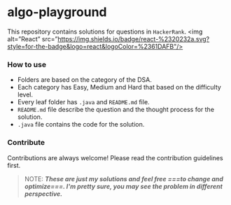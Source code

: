 # algo-playground

This repository contains solutions for questions in `HackerRank`.
<img alt=”React” src=”https://img.shields.io/badge/react-%2320232a.svg?style=for-the-badge&logo=react&logoColor=%2361DAFB"/>

### How to use
- Folders are based on the category of the DSA.
- Each category has Easy, Medium and Hard that based on the difficulty level.
- Every leaf folder has `.java` and `README.md` file.
- `README.md` file describe the question and the thought process for the solution.
- `.java` file contains the code for the solution.

### Contribute
Contributions are always welcome! Please read the contribution guidelines first.

> NOTE: ***These are just my solutions and feel free ===to change and optimize===. I'm pretty sure, you may see the problem in different perspective.***